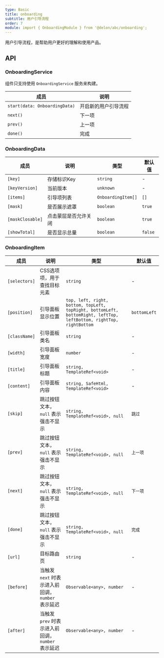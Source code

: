 ```yaml
---
type: Basic
title: onboarding
subtitle: 用户引导流程
order: 7
module: import { OnboardingModule } from '@delon/abc/onboarding';
---
```


用户引导流程，是帮助用户更好的理解和使用产品。

## API

### OnboardingService

组件只支持使用 `OnboardingService` 服务来构建。

| 成员 | 说明 |
|----|----|
| `start(data: OnboardingData)` | 开启新的用户引导流程 |
| `next()` | 下一项 |
| `prev()` | 上一项 |
| `done()` | 完成 |

### OnboardingData

| 成员 | 说明 | 类型 | 默认值 |
|----|----|----|-----|
| `[key]` | 存储标识Key | `string` | - |
| `[keyVersion]` | 当前版本 | `unknown` | - |
| `[items]` | 引导项列表 | `OnboardingItem[]` | `[]` |
| `[mask]` | 是否展示遮罩 | `boolean` | `true` |
| `[maskClosable]` | 点击蒙层是否允许关闭 | `boolean` | `true` |
| `[showTotal]` | 是否显示总量 | `boolean` | `false` |

### OnboardingItem

| 成员 | 说明 | 类型 | 默认值 | 
|----|----|----|-----|
| `[selectors]` | CSS选项项，用于查找目标元素 | `string` | - |
| `[position]` | 引导面板显示位置 | `top, left, right, bottom, topLeft, topRight, bottomLeft, bottomRight, leftTop, leftBottom, rightTop, rightBottom` | `bottomLeft` |
| `[className]` | 引导面板类名 | `string` | - |
| `[width]` | 引导面板宽度 | `number` | - |
| `[title]` | 引导面板标题 | `string, TemplateRef<void>` | - |
| `[content]` | 引导面板内容 | `string, SafeHtml, TemplateRef<void>` | - |
| `[skip]` | 跳过按钮文本，`null` 表示强击不显示 | `string, TemplateRef<void>, null` | `跳过` |
| `[prev]` | 跳过按钮文本，`null` 表示强击不显示 | `string, TemplateRef<void>, null` | `上一项` |
| `[next]` | 跳过按钮文本，`null` 表示强击不显示 | `string, TemplateRef<void>, null` | `下一项` |
| `[done]` | 跳过按钮文本，`null` 表示强击不显示 | `string, TemplateRef<void>, null` | `完成` |
| `[url]` | 目标路由页 | `string` | - |
| `[before]` | 当触发 `next` 时表示进入前回调，`number` 表示延迟 | `Observable<any>, number` | - |
| `[after]` | 当触发 `prev` 时表示进入前回调，`number` 表示延迟 | `Observable<any>, number` | - |
